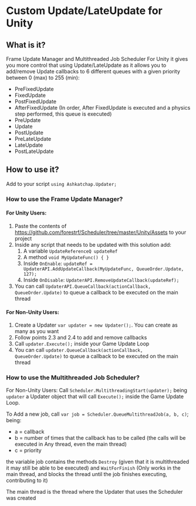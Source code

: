 # Custom Update/LateUpdate for Unity

## What is it?

Frame Update Manager and Multithreaded Job Scheduler
For Unity it gives you more control that using Update/LateUpdate as it allows you to add/remove Update callbacks
to 6 different queues with a given priority between 0 (max) to 255 (min):

- PreFixedUpdate
- FixedUpdate
- PostFixedUpdate
- AfterFixedUpdate (In order, After FixedUpdate is executed and a physics step performed, this queue is executed)
- PreUpdate
- Update
- PostUpdate
- PreLateUpdate
- LateUpdate
- PostLateUpdate



## How to use it?

Add to your script `using Ashkatchap.Updater;`

### How to use the Frame Update Manager?

#### For Unity Users:

1. Paste the contents of https://github.com/forestrf/Scheduler/tree/master/Unity/Assets to your project
2. Inside any script that needs to be updated with this solution add:
    1. A variable `UpdateReferenceQ updateRef`
    2. A method `void MyUpdateFunc() { }`
    3. Inside `OnEnable`: `updateRef = UpdaterAPI.AddUpdateCallback(MyUpdateFunc, QueueOrder.Update, 127);`
    4. Inside `OnDisable`: `UpdaterAPI.RemoveUpdateCallback(updateRef);`
3. You can call `UpdaterAPI.QueueCallback(actionCallback, QueueOrder.Update)` to queue a callback to be executed
on the main thread
    

#### For Non-Unity Users:

1. Create a Updater `var updater = new Updater();`. You can create as many as you want
2. Follow points 2.3 and 2.4 to add and remove callbacks
3. Call `updater.Execute();` inside your Game Update Loop
4. You can call `updater.QueueCallback(actionCallback, QueueOrder.Update)` to queue a callback to be executed
on the main thread

### How to use the Multithreaded Job Scheduler?

For Non-Unity Users: Call `Scheduler.MultithreadingStart(updater);` being `updater` a Updater object that
will call `Execute();` inside the Game Update Loop.

To Add a new job, call `var job = Scheduler.QueueMultithreadJob(a, b, c)`; being:
* a = callback
* b = number of times that the callback has to be called (the calls will be executed in Any thread, even the main thread)
* c = priority

the variable job contains the methods `Destroy` (given that it is multithreaded it may still be able to be executed)
and `WaitForFinish` (Only works in the main thread, and blocks the thread until the job finishes executing, contributing to it)

The main thread is the thread where the Updater that uses the Scheduler was created
